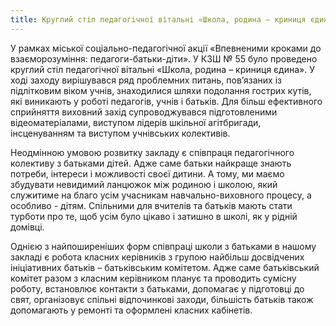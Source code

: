 ```yaml
---
title: Круглий стіл педагогічної вітальні «Школа, родина – криниця єдина»
---
```


У рамках міської соціально-педагогічної акції «Впевненими кроками до взаєморозуміння: педагоги-батьки-діти». У КЗШ № 55 було проведено круглий стіл педагогічної вітальні «Школа, родина – криниця єдина». У ході заходу вирішувався ряд проблемних питань, пов’язаних із підлітковим віком учнів, знаходилися шляхи подолання гострих кутів, які виникають у роботі педагогів, учнів і батьків. Для більш ефективного сприйняття виховний захід супроводжувався підготовленими відеоматеріалами, виступом лідерів шкільної агітбригади, інсценуванням та виступом учнівських колективів.

Неодмінною умовою розвитку закладу є співпраця педагогічного колективу з батьками дітей. Адже саме батьки найкраще знають потреби, інтереси і можливості своєї дитини. А тому, ми маємо збудувати невидимий ланцюжок між родиною і школою, який служитиме на благо усім учасникам навчально-виховного процесу, а особливо - дітям. Спільними для вчителів та батьків мають стати турботи про те, щоб усім було цікаво і затишно в школі, як у рідній домівці.

Однією з найпоширеніших форм співпраці школи з батьками в нашому закладі є робота класних керівників з групою найбільш досвідчених ініціативних батьків – батьківським комітетом. Адже саме батьківський комітет разом з класним керівником планує та проводить сумісну роботу, встановлює контакти з батьками, допомагає у підготовці до свят, організовує спільні відпочинкові заходи, більшість батьків також допомагають у ремонті та оформлені класних кабінетів.

<slideshow id="72157650737884967"></slideshow>
